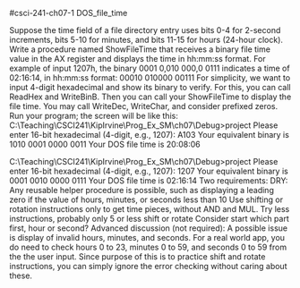 #csci-241-ch07-1
DOS_file_time 

Suppose the time field of a file directory entry uses bits 0-4 for 2-second increments, bits 5-10 for minutes, and bits 11-15 for hours (24-hour clock). Write a procedure named ShowFileTime that receives a binary file time value in the AX register and displays the time in hh:mm:ss format. For example of input 1207h, the binary 0001 0,010 000,0 0111 indicates a time of 02:16:14, in hh:mm:ss format:
00010 010000 00111
For simplicity, we want to input 4-digit hexadecimal and show its binary to verify. For this, you can call ReadHex and WriteBinB. Then you can call your ShowFileTime to display the file time. You may call WriteDec, WriteChar, and consider prefixed zeros. Run your program; the screen will be like this:
C:\Teaching\CSCI241\KipIrvine\Prog_Ex_SM\ch07\Debug>project
Please enter 16-bit hexadecimal (4-digit, e.g., 1207): A103
Your equivalent binary is 1010 0001 0000 0011
Your DOS file time is 20:08:06

C:\Teaching\CSCI241\KipIrvine\Prog_Ex_SM\ch07\Debug>project
Please enter 16-bit hexadecimal (4-digit, e.g., 1207): 1207
Your equivalent binary is 0001 0010 0000 0111
Your DOS file time is 02:16:14
Two requirements:
DRY: Any reusable helper procedure is possible, such as displaying a leading zero if the value of hours, minutes, or seconds less than 10
Use shifting or rotation instructions only to get time pieces, without AND and MUL. Try less instructions, probably only 5 or less shift or rotate
Consider start which part first, hour or second?
Advanced discussion (not required): A possible issue is display of invalid hours, minutes, and seconds. For a real world app, you do need to check hours 0 to 23, minutes 0 to 59, and seconds 0 to 59 from the the user input. Since purpose of this is to practice shift and rotate instructions, you can simply ignore the error checking without caring about these.
